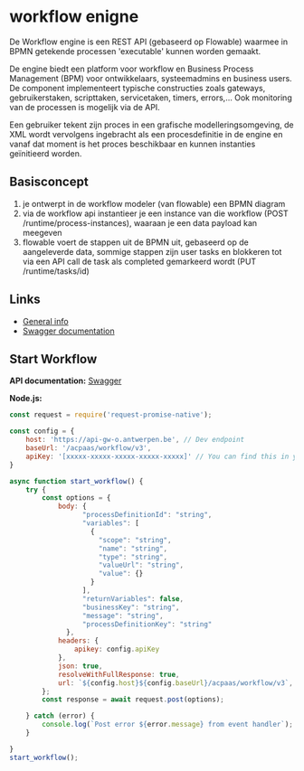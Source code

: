 #  workflow enigne

De Workflow engine is een REST API (gebaseerd op Flowable) waarmee in BPMN getekende processen 'executable' kunnen worden gemaakt. 

De engine biedt een platform voor workflow en Business Process Management (BPM) voor ontwikkelaars, systeemadmins en business users. De component implementeert typische constructies zoals gateways, gebruikerstaken, scripttaken, servicetaken, timers, errors,… Ook monitoring van de processen is mogelijk via de API. 

Een gebruiker tekent zijn proces in een grafische modelleringsomgeving, de XML wordt vervolgens ingebracht als een procesdefinitie in de engine en vanaf dat moment is het proces beschikbaar en kunnen instanties geïnitieerd worden.

## Basisconcept
1. je ontwerpt in de workflow modeler (van flowable) een BPMN diagram
2. via de workflow api instantieer je een instance van die workflow (POST /runtime/process-instances), waaraan je een data payload kan meegeven
3. flowable voert de stappen uit de BPMN uit, gebaseerd op de aangeleverde data, sommige stappen zijn user tasks en blokkeren tot via een API call de task als completed gemarkeerd wordt (PUT /runtime/tasks/id)

## Links

* [General info](https://acpaas.digipolis.be/nl/product/workflow-engine/about)
* [Swagger documentation](https://acpaas.digipolis.be/nl/product/workflow-engine/v3.0.0/api-workflow-engine-v-3/about)

## Start Workflow

**API documentation:** [Swagger](https://acpaas.digipolis.be/nl/product/event-handler-engine/v2.0.0/api-event-handler-v-2/about#/Publish)


**Node.js:**

```javascript
const request = require('request-promise-native');

const config = {
    host: 'https://api-gw-o.antwerpen.be', // Dev endpoint
    baseUrl: '/acpaas/workflow/v3',
    apiKey: '[xxxxx-xxxxx-xxxxx-xxxxx-xxxxx]' // You can find this in your application on the 	api-store https://api-store-o.antwerpen.be/
}

async function start_workflow() {
    try {
        const options = {
            body: {
				  "processDefinitionId": "string",
				  "variables": [
				    {
				      "scope": "string",
				      "name": "string",
				      "type": "string",
				      "valueUrl": "string",
				      "value": {}
				    }
				  ],
				  "returnVariables": false,
				  "businessKey": "string",
				  "message": "string",
				  "processDefinitionKey": "string"
			  },
            headers: {
                apikey: config.apiKey
            },
            json: true,
            resolveWithFullResponse: true,
            url: `${config.host}${config.baseUrl}/acpaas/workflow/v3`,
        };
        const response = await request.post(options);

    } catch (error) {
        console.log(`Post error ${error.message} from event handler`);
    }

}
start_workflow();
```
